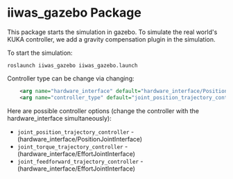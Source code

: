 # iiwas_gazebo Package

This package starts the simulation in gazebo. To simulate the real world's KUKA controller, we add a gravity compensation plugin in the simulation. 

To start the simulation:
```console
roslaunch iiwas_gazebo iiwas_gazebo.launch
```

Controller type can be change via changing:
```xml
    <arg name="hardware_interface" default="hardware_interface/PositionJointInterface"/>
    <arg name="controller_type" default="joint_position_trajectory_controller"/>
```
Here are possible controller options (change the controller with the hardware_interface simultaneously):
* `joint_position_trajectory_controller` - (hardware_interface/PositionJointInterface)
* `joint_torque_trajectory_controller` - (hardware_interface/EffortJointInterface)
* `joint_feedforward_trajectory_controller` - (hardware_interface/EffortJointInterface)